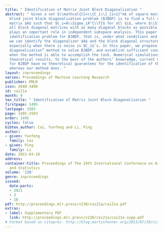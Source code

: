 ```yaml
---
title: " Identification of Matrix Joint Block Diagonalization "
abstract: " Given a set $\\mathcal{C}=\\{C_i\\}_{i=1}^m$ of square matrices, the matrix
  blind joint block diagonalization problem (BJBDP) is to find a full column rank
  matrix $A$ such that $C_i=A\\Sigma_iA^{\\T}$ for all $i$, where $\\Sigma_i$’s are
  all block diagonal matrices with as many diagonal blocks as possible. The BJBDP
  plays an important role in independent subspace analysis. This paper considers the
  identification problem for BJBDP, that is, under what conditions and by what means,
  we can identify the diagonalizer $A$ and the block diagonal structure of $\\Sigma_i$,
  especially when there is noise in $C_i$’s. In this paper, we propose a “bi-block
  diagonalization” method to solve BJBDP, and establish sufficient conditions for
  when the method is able to accomplish the task. Numerical simulations validate our
  theoretical results. To the best of the authors’ knowledge, current numerical methods
  for BJBDP have no theoretical guarantees for the identification of the exact solution,
  whereas our method does. "
layout: inproceedings
series: Proceedings of Machine Learning Research
publisher: PMLR
issn: 2640-3498
id: cai21a
month: 0
tex_title: " Identification of Matrix Joint Block Diagonalization "
firstpage: 1495
lastpage: 1503
page: 1495-1503
order: 1495
cycles: false
bibtex_author: Cai, Yunfeng and Li, Ping
author:
- given: Yunfeng
  family: Cai
- given: Ping
  family: Li
date: 2021-03-18
address: 
container-title: Proceedings of The 24th International Conference on Artificial Intelligence
  and Statistics
volume: '130'
genre: inproceedings
issued:
  date-parts:
  - 2021
  - 3
  - 18
pdf: http://proceedings.mlr.press/v130/cai21a/cai21a.pdf
extras:
- label: Supplementary PDF
  link: http://proceedings.mlr.press/v130/cai21a/cai21a-supp.pdf
# Format based on citeproc: http://blog.martinfenner.org/2013/07/30/citeproc-yaml-for-bibliographies/
---
```

